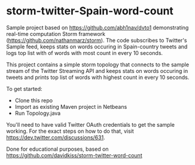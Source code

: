 storm-twitter-Spain-word-count
========================

Sample project based on https://github.com/abh1nav/dvto1 demonstrating real-time computation Storm framework (https://github.com/nathanmarz/storm).
The code subscribes to Twitter's Sample feed, keeps stats on words occuring in Spain-country tweets and logs top list with of words with most count in every 10 seconds.

This project contains a simple storm topology that connects to the sample stream of the Twitter Streaming API and keeps stats on words occuring in tweets and prints top list of words with highest count in every 10 seconds.

To get started:
* Clone this repo
* Import as existing Maven project in Netbeans
* Run Topology.java

You'll need to have valid Twitter OAuth credentials to get the sample working.
For the exact steps on how to do that, visit https://dev.twitter.com/discussions/631.


Done for educational purposes, based on https://github.com/davidkiss/storm-twitter-word-count
